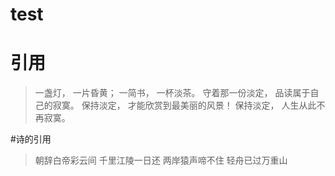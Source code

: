 # test
# 引用
> 一盏灯， 一片昏黄； 一简书， 一杯淡茶。 守着那一份淡定， 品读属于自己的寂寞。 保持淡定， 才能欣赏到最美丽的风景！ 保持淡定， 人生从此不再寂寞。

#诗的引用
>朝辞白帝彩云间
>千里江陵一日还
>两岸猿声啼不住
>轻舟已过万重山
